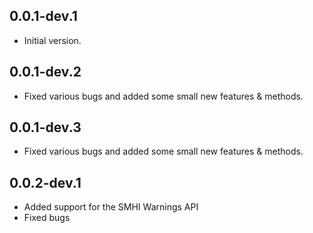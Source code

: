 ## 0.0.1-dev.1

- Initial version.

## 0.0.1-dev.2

- Fixed various bugs and added some small new features & methods.

## 0.0.1-dev.3

- Fixed various bugs and added some small new features & methods.

## 0.0.2-dev.1

- Added support for the SMHI Warnings API
- Fixed bugs